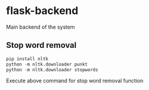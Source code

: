 # flask-backend

Main backend of the system

## Stop word removal 

```python
pip install nltk
python -m nltk.downloader punkt
python -m nltk.downloader stopwords

```

Execute above command for stop word removal function
